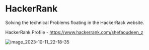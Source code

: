 # HackerRank

Solving the technical Problems floating in the HackerRack website.

HackerRank Profile - https://www.hackerrank.com/shefaoudeen_z

![image_2023-10-11_22-18-35](https://github.com/Shefaoudeen/HackerRank/assets/133137439/414b28bf-b342-489e-ac1c-5e701c2685be)
